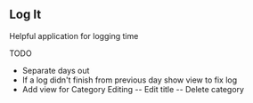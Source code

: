 ## Log It

Helpful application for logging time

TODO
- Separate days out
- If a log didn't finish from previous day show view to fix log
- Add view for Category Editing
-- Edit title
-- Delete category
